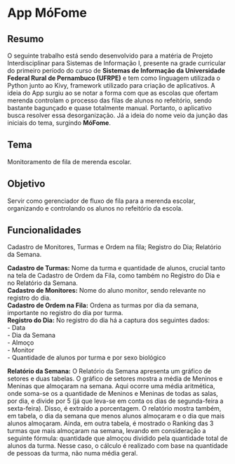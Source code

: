 <h1>App MóFome</h1>

<h2>Resumo</h2>
O seguinte trabalho está sendo desenvolvido para a matéria de Projeto Interdisciplinar para Sistemas de Informação I, presente na grade curricular do primeiro período do curso de 
<strong>Sistemas de Informação da Universidade Federal Rural de Pernambuco (UFRPE)</strong> e tem como linguagem utilizada o Python junto ao Kivy, framework utilizado para criação de 
aplicativos. A ideia do App surgiu ao se notar a forma com que as escolas que ofertam merenda controlam o processo das filas de alunos no refeitório, sendo bastante bagunçado e quase 
totalmente manual. Portanto, o aplicativo busca resolver essa desorganização. Já a ideia do nome veio da junção das iniciais do tema, surgindo <strong>MóFome</strong>.

<h2>Tema</h2>
Monitoramento de fila de merenda escolar. 

<h2>Objetivo</h2>
Servir como gerenciador de fluxo de fila para a merenda escolar, organizando e controlando os alunos no refeitório da escola. 

<h2>Funcionalidades</h2>
Cadastro de Monitores, Turmas e Ordem na fila; Registro do Dia; Relatório da Semana.
<p></p>
<strong>Cadastro de Turmas:</strong> Nome da turma e quantidade de alunos, crucial tanto na tela de Cadastro de Ordem da Fila, como também no Registro do Dia e no Relatório da Semana.<br>
<strong>Cadastro de Monitores:</strong> Nome do aluno monitor, sendo relevante no registro do dia.<br>
<strong>Cadastro de Ordem na Fila:</strong> Ordena as turmas por dia da semana, importante no registro do dia por turma.<br>
<strong>Registro do Dia:</strong> No registro do dia há a captura dos seguintes dados:<br>
- Data<br>
- Dia da Semana<br>
- Almoço<br>
- Monitor<br>
- Quantidade de alunos por turma e por sexo biológico <br>
<p></p>
<strong>Relatório da Semana:</strong>
O Relatório da Semana apresenta um gráfico de setores e duas tabelas. O gráfico de setores mostra a média de Meninos e Meninas que almoçaram na semana. Aqui ocorre uma média aritmética, onde soma-se os a quantidade de Meninos e Meninas de todas as salas, por dia, e divide por 5 (já que leva-se em conta os dias de segunda-feira a sexta-feira). Disso, é extraído a porcentagem. O relatório mostra também, em tabela, o dia da semana que menos alunos almoçaram e o dia que mais alunos almoçaram. Ainda, em outra tabela, é mostrado o Ranking das 3 turmas que mais almoçaram na semana, levando em consideração a seguinte fórmula: quantidade que almoçou dividido pela quantidade total de alunos da turma. Nesse caso, o cálculo é realizado com base na quantidade de pessoas da turma, não numa média geral. 
